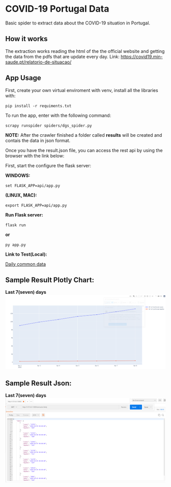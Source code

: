 # COVID-19 Portugal Data
Basic spider to extract data about the COVID-19 situation in Portugal.

## How it works
The extraction works reading the html of the the official website and
getting the data from the pdfs that are update every day.
Link: https://covid19.min-saude.pt/relatorio-de-situacao/

## App Usage
First, create your own virtual enviroment with venv, install
all the libraries with:

`pip install -r requiments.txt`

To run the app, enter with the following command:

`scrapy runspider spiders/dgs_spider.py`

**NOTE:** After the crawler finished a folder called **results** will be created and contais
the data in json format.

Once you have the result.json file, you can access the rest api by
using the browser with the link below:

First, start the configure the flask server:

**WINDOWS:**

`set FLASK_APP=api/app.py`

**(LINUX, MAC):** 

`export FLASK_APP=api/app.py`

**Run Flask server:**

`flask run`

**or**

``py app.py``

**Link to Test(Local):**

[Daily common data](https://127.0.0.1:5000/extractor/daily)


## Sample Result Plotly Chart:
**Last 7(seven) days** 
![alt](images/resultApp.png)

## Sample Result Json:
**Last 7(seven) days** 
![alt](images/jsonResult.png)

